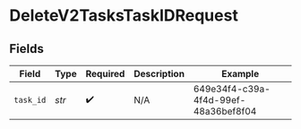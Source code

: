 # DeleteV2TasksTaskIDRequest


## Fields

| Field                                | Type                                 | Required                             | Description                          | Example                              |
| ------------------------------------ | ------------------------------------ | ------------------------------------ | ------------------------------------ | ------------------------------------ |
| `task_id`                            | *str*                                | :heavy_check_mark:                   | N/A                                  | 649e34f4-c39a-4f4d-99ef-48a36bef8f04 |
